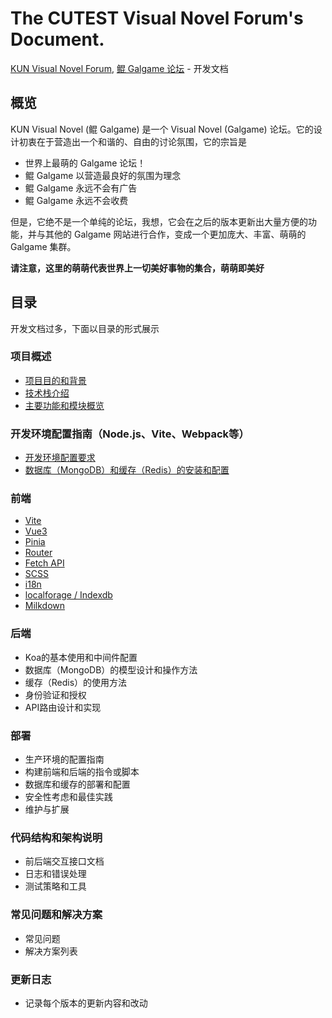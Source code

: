 # The CUTEST Visual Novel Forum's Document.

[KUN Visual Novel Forum](https://kungal.com), [鲲 Galgame 论坛](https://kungal.com) - 开发文档

## 概览

KUN Visual Novel (鲲 Galgame) 是一个 Visual Novel (Galgame) 论坛。它的设计初衷在于营造出一个和谐的、自由的讨论氛围，它的宗旨是

* 世界上最萌的 Galgame 论坛！
* 鲲 Galgame 以营造最良好的氛围为理念
* 鲲 Galgame 永远不会有广告
* 鲲 Galgame 永远不会收费

但是，它绝不是一个单纯的论坛，我想，它会在之后的版本更新出大量方便的功能，并与其他的 Galgame 网站进行合作，变成一个更加庞大、丰富、萌萌的 Galgame 集群。

**请注意，这里的萌萌代表世界上一切美好事物的集合，萌萌即美好**

## 目录

开发文档过多，下面以目录的形式展示

### 项目概述

* [项目目的和背景](overview/purpose)
* [技术栈介绍](overview/tech-stack)
* [主要功能和模块概览](overview/features)

### 开发环境配置指南（Node.js、Vite、Webpack等）

* [开发环境配置要求](configuration/setup)
* [数据库（MongoDB）和缓存（Redis）的安装和配置](configuration/db)

### 前端

* [Vite](frontend/vite)
* [Vue3](frontend/vue3)
* [Pinia](frontend/pinia)
* [Router](frontend/router)
* [Fetch API](frontend/fetch)
* [SCSS](frontend/scss)
* [i18n](frontend/i18n)
* [localforage / Indexdb](frontend/indexdb)
* [Milkdown](frontend/milkdown)

### 后端

* Koa的基本使用和中间件配置
* 数据库（MongoDB）的模型设计和操作方法
* 缓存（Redis）的使用方法
* 身份验证和授权
* API路由设计和实现

### 部署

* 生产环境的配置指南
* 构建前端和后端的指令或脚本
* 数据库和缓存的部署和配置
* 安全性考虑和最佳实践
* 维护与扩展

### 代码结构和架构说明

* 前后端交互接口文档
* 日志和错误处理
* 测试策略和工具

### 常见问题和解决方案

* 常见问题
* 解决方案列表

### 更新日志

* 记录每个版本的更新内容和改动


